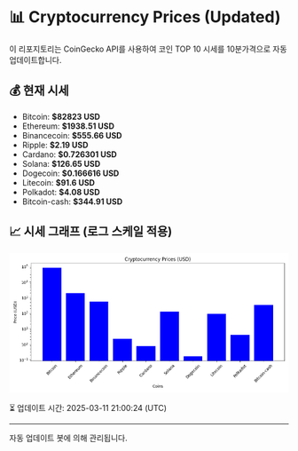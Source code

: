 
# 📊 Cryptocurrency Prices (Updated)

이 리포지토리는 CoinGecko API를 사용하여 코인 TOP 10 시세를 10분가격으로 자동 업데이트합니다.

## 💰 현재 시세
- Bitcoin: **$82823 USD**
- Ethereum: **$1938.51 USD**
- Binancecoin: **$555.66 USD**
- Ripple: **$2.19 USD**
- Cardano: **$0.726301 USD**
- Solana: **$126.65 USD**
- Dogecoin: **$0.166616 USD**
- Litecoin: **$91.6 USD**
- Polkadot: **$4.08 USD**
- Bitcoin-cash: **$344.91 USD**

## 📈 시세 그래프 (로그 스케일 적용)
![Crypto Prices](crypto_prices.png)

⏳ 업데이트 시간: 2025-03-11 21:00:24 (UTC)

---
자동 업데이트 봇에 의해 관리됩니다.
